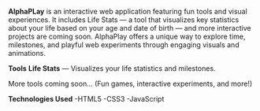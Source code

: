 **AlphaPLay** is an interactive web application featuring fun tools and visual experiences. It includes Life Stats — a tool that visualizes key statistics about your life based on your age and date of birth — and more interactive projects are coming soon. AlphaPlay offers a unique way to explore time, milestones, and playful web experiments through engaging visuals and animations.


**Tools**
**Life Stats** — Visualizes your life statistics and milestones.

More tools coming soon... (Fun games, interactive experiments, and more!)

**Technologies Used**
-HTML5
-CSS3
-JavaScript


